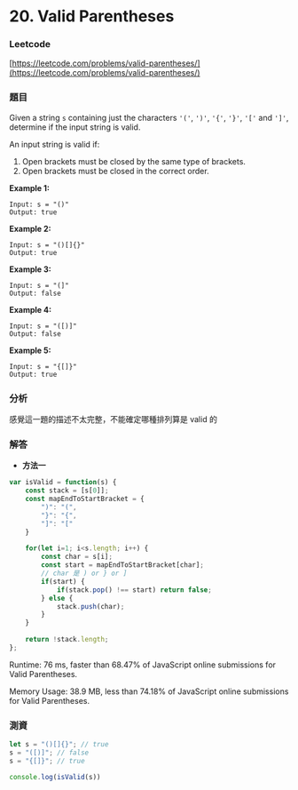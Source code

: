 # 20. Valid Parentheses

### Leetcode

[https://leetcode.com/problems/valid-parentheses/](https://leetcode.com/problems/valid-parentheses/)

### 題目

Given a string `s` containing just the characters `'('`, `')'`, `'{'`, `'}'`, `'['` and `']'`, determine if the input string is valid.

An input string is valid if:

1. Open brackets must be closed by the same type of brackets.
2. Open brackets must be closed in the correct order.

**Example 1:**

```
Input: s = "()"
Output: true
```

**Example 2:**

```
Input: s = "()[]{}"
Output: true
```

**Example 3:**

```
Input: s = "(]"
Output: false
```

**Example 4:**

```
Input: s = "([)]"
Output: false
```

**Example 5:**

```
Input: s = "{[]}"
Output: true
```

### 分析 <a href="#ti-jie" id="ti-jie"></a>

感覺這一題的描述不太完整，不能確定哪種排列算是 valid 的

### 解答 <a href="#ti-jie" id="ti-jie"></a>

* **方法一**

```javascript
var isValid = function(s) {
    const stack = [s[0]];
    const mapEndToStartBracket = {
        ")": "(",
        "}": "{",
        "]": "["
    }
    
    for(let i=1; i<s.length; i++) {
        const char = s[i];
        const start = mapEndToStartBracket[char];
        // char 是 ) or } or ]
        if(start) {
            if(stack.pop() !== start) return false;
        } else {
            stack.push(char);
        }
    }
    
    return !stack.length;
};
```

Runtime: 76 ms, faster than 68.47% of JavaScript online submissions for Valid Parentheses.

Memory Usage: 38.9 MB, less than 74.18% of JavaScript online submissions for Valid Parentheses.

### 測資

```javascript
let s = "()[]{}"; // true
s = "([)]"; // false
s = "{[]}"; // true

console.log(isValid(s))
```
